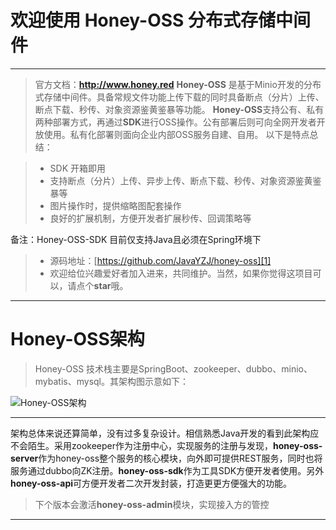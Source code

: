 # 欢迎使用 Honey-OSS 分布式存储中间件

------
> 官方文档：**http://www.honey.red**
**Honey-OSS** 是基于Minio开发的分布式存储中间件。具备常规文件功能上传下载的同时具备断点（分片）上传、断点下载、秒传、对象资源鉴黄鉴暴等功能。
**Honey-OSS**支持公有、私有两种部署方式，再通过**SDK**进行OSS操作。公有部署后则可向全网开发者开放使用。私有化部署则面向企业内部OSS服务自建、自用。
以下是特点总结：

> * SDK 开箱即用
> * 支持断点（分片）上传、异步上传、断点下载、秒传、对象资源鉴黄鉴暴等
> * 图片操作时，提供缩略图配套操作
> * 良好的扩展机制，方便开发者扩展秒传、回调策略等

备注：Honey-OSS-SDK 目前仅支持Java且必须在Spring环境下

> * 源码地址：[https://github.com/JavaYZJ/honey-oss][1]
> * 欢迎给位兴趣爱好者加入进来，共同维护。当然，如果你觉得这项目可以，请点个**star**哦。


------
# Honey-OSS架构

>  Honey-OSS 技术栈主要是SpringBoot、zookeeper、dubbo、minio、mybatis、mysql。其架构图示意如下：

![](https://www.zybuluo.com/static/img/logo.png "Honey-OSS架构")

------
架构总体来说还算简单，没有过多复杂设计。相信熟悉Java开发的看到此架构应不会陌生。采用zookeeper作为注册中心，实现服务的注册与发现，**honey-oss-server**作为honey-oss整个服务的核心模块，向外即可提供REST服务，同时也将服务通过dubbo向ZK注册。**honey-oss-sdk**作为工具SDK方便开发者使用。另外**honey-oss-api**可方便开发者二次开发封装，打造更更方便强大的功能。

> 下个版本会激活**honey-oss-admin**模块，实现接入方的管控

------


  [1]: https://github.com/JavaYZJ/honey-oss
